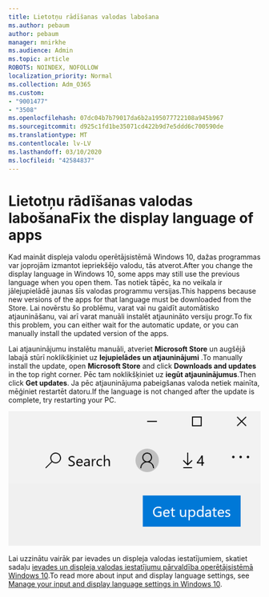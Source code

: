 ```yaml
---
title: Lietotņu rādīšanas valodas labošana
ms.author: pebaum
author: pebaum
manager: mnirkhe
ms.audience: Admin
ms.topic: article
ROBOTS: NOINDEX, NOFOLLOW
localization_priority: Normal
ms.collection: Adm_O365
ms.custom:
- "9001477"
- "3508"
ms.openlocfilehash: 07dc04b7b79017da6b2a195077722108a945b967
ms.sourcegitcommit: d925c1fd1be35071cd422b9d7e5ddd6c700590de
ms.translationtype: MT
ms.contentlocale: lv-LV
ms.lasthandoff: 03/10/2020
ms.locfileid: "42584837"
---
```

# <a name="fix-the-display-language-of-apps"></a><span data-ttu-id="be546-102">Lietotņu rādīšanas valodas labošana</span><span class="sxs-lookup"><span data-stu-id="be546-102">Fix the display language of apps</span></span>

<span data-ttu-id="be546-103">Kad maināt displeja valodu operētājsistēmā Windows 10, dažas programmas var joprojām izmantot iepriekšējo valodu, tās atverot.</span><span class="sxs-lookup"><span data-stu-id="be546-103">After you change the display language in Windows 10, some apps may still use the previous language when you open them.</span></span> <span data-ttu-id="be546-104">Tas notiek tāpēc, ka no veikala ir jālejupielādē jaunas šīs valodas programmu versijas.</span><span class="sxs-lookup"><span data-stu-id="be546-104">This happens because new versions of the apps for that language must be downloaded from the Store.</span></span> <span data-ttu-id="be546-105">Lai novērstu šo problēmu, varat vai nu gaidīt automātisko atjaunināšanu, vai arī varat manuāli instalēt atjaunināto versiju progr.</span><span class="sxs-lookup"><span data-stu-id="be546-105">To fix this problem, you can either wait for the automatic update, or you can manually install the updated version of the apps.</span></span>

<span data-ttu-id="be546-106">Lai atjauninājumu instalētu manuāli, atveriet **Microsoft Store** un augšējā labajā stūrī noklikšķiniet uz **lejupielādes un atjauninājumi** .</span><span class="sxs-lookup"><span data-stu-id="be546-106">To manually install the update, open **Microsoft Store** and click **Downloads and updates** in the top right corner.</span></span> <span data-ttu-id="be546-107">Pēc tam noklikšķiniet uz **iegūt atjauninājumus**.</span><span class="sxs-lookup"><span data-stu-id="be546-107">Then click **Get updates**.</span></span> <span data-ttu-id="be546-108">Ja pēc atjauninājuma pabeigšanas valoda netiek mainīta, mēģiniet restartēt datoru.</span><span class="sxs-lookup"><span data-stu-id="be546-108">If the language is not changed after the update is complete, try restarting your PC.</span></span>

![Iegūt atjauninājumus.](media/get-updates.png)

<span data-ttu-id="be546-110">Lai uzzinātu vairāk par ievades un displeja valodas iestatījumiem, skatiet sadaļu [ievades un displeja valodas iestatījumu pārvaldība operētājsistēmā Windows 10](https://support.microsoft.com/help/4027670/windows-10-add-and-switch-input-and-display-language-preferences).</span><span class="sxs-lookup"><span data-stu-id="be546-110">To read more about input and display language settings, see [Manage your input and display language settings in Windows 10](https://support.microsoft.com/help/4027670/windows-10-add-and-switch-input-and-display-language-preferences).</span></span>

